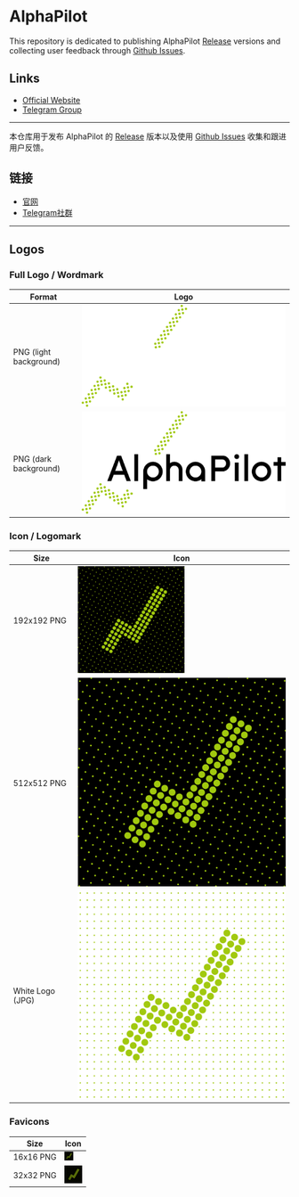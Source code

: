 # AlphaPilot
This repository is dedicated to publishing AlphaPilot [Release](https://github.com/AlphaPilotHQ/AlphaPilot/releases) versions and collecting user feedback through [Github Issues](https://github.com/AlphaPilotHQ/AlphaPilot/issues).

## Links
- [Official Website](https://www.alphapilot.tech/home)
- [Telegram Group](https://t.me/AlphaPilotClub)

---------------------------------------------------------------------------------------

本仓库用于发布 AlphaPilot 的 [Release](https://github.com/AlphaPilotHQ/AlphaPilot/releases) 版本以及使用 [Github Issues](https://github.com/AlphaPilotHQ/AlphaPilot/issues) 收集和跟进用户反馈。
## 链接
- [官网](https://www.alphapilot.tech/home)
- [Telegram社群](https://t.me/AlphaPilotClub)

---

## Logos

### Full Logo / Wordmark

| Format | Logo |
|--------|------|
| PNG (light background) | ![Banner Black](Asset/banner_black.png) |
| PNG (dark background) | ![Banner White](<Asset/banner_white(1).png>) |

### Icon / Logomark

| Size | Icon |
|------|------|
| 192x192 PNG | ![Android Chrome 192x192](Asset/android-chrome-192x192.png) |
| 512x512 PNG | ![Android Chrome 512x512](Asset/android-chrome-512x512.png) |
| White Logo (JPG) | ![Logo White](Asset/logo_white.jpg) |

### Favicons

| Size | Icon |
|------|------|
| 16x16 PNG | ![Favicon 16x16](Asset/favicon-16x16.png) |
| 32x32 PNG | ![Favicon 32x32](Asset/favicon-32x32.png) |
